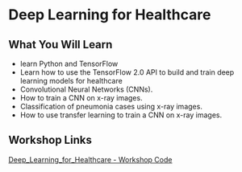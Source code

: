 # Deep Learning for Healthcare



## What You Will Learn
* learn Python and TensorFlow
* Learn how to use the TensorFlow 2.0 API to build and train deep learning models for healthcare
* Convolutional Neural Networks (CNNs).
* How to train a CNN on x-ray images.
* Classification of pneumonia cases using x-ray images.
* How to use transfer learning to train a CNN on x-ray images.

## Workshop Links

[Deep_Learning_for_Healthcare - Workshop Code](https://colab.research.google.com/github/TheAIDojo/Workshops/blob/main/Deep_Learning_for_Healthcare/Deep_Learning_for_Healthcare.ipynb)

